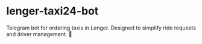 # lenger-taxi24-bot
Telegram bot for ordering taxis in Lenger. Designed to simplify ride requests and driver management. 🚖
